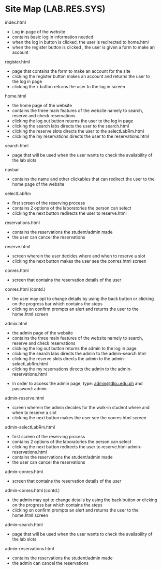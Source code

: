 # Site Map (LAB.RES.SYS)


index.html
- Log in page of the website
- contains basic log in information needed
- when the log in button is clicked, the user is redirected to home.html
- when the register button is clicked , the user is given a form to make an account

register.html
- page that contains the form to make an account for the site
- clicking the register button makes an account and returns the user to the log in page 
- clicking the x button returns the user to the log in screen

home.html
- the home page of the website
- contains the three main features of the website namely to search, reserve and check reservations
- clicking the log out button returns the user to the log in page 
- clicking the search labs directs the user to the search.html
- clicking the reserve slots directs the user to the selectLabRm.html
- clicking the my reservations directs the user to the reservations.html

search.html
- page that will be used when the user wants to check the availability of the lab slots

navbar
- contains the name and other clickables that can redirect the user to the home page of the website

selectLabRm
- first screen of the reserving process
- contains 2 options of the laboratories the person can select
- clicking the next button redirects the user to reserve.html

reservations.html
- contains the reservations the student/admin made
- the user can cancel the reservations

reserve.html
- screen wherein the user decides where and when to reserve a slot
- clicking the next button makes the user see the conres.html screen

conres.html
- screen that contains the reservation details of the user

conres.html (contd.)
- the user may opt to change details by using the back button or clicking on the progress bar which contains the steps
- clicking on confirm prompts an alert and returns the user to the home.html screen


admin.html
- the admin page of the website
- contains the three main features of the website namely to search, reserve and check reservations
- clicking the log out button returns the admin to the log in page 
- clicking the search labs directs the admin to the admin-search.html
- clicking the reserve slots directs the admin to the admin-selectLabRm.html
- clicking the my reservations directs the admin to the admin-reservations.html
* In order to access the admin page, type: admin@dlsu.edu.ph and password: admin.

admin-reserve.html
- screen wherein the admin decides for the walk-in student where and when to reserve a slot
- clicking the next button makes the user see the conres.html screen

admin-selectLabRm.html
- first screen of the reserving process
- contains 2 options of the laboratories the person can select
- clicking the next button redirects the user to reserve.html
admin-reservations.html
- contains the reservations the student/admin made
- the user can cancel the reservations


admin-conres.html
- screen that contains the reservation details of the user

admin-conres.html (contd.)
- the admin may opt to change details by using the back button or clicking on the progress bar which contains the steps
- clicking on confirm prompts an alert and returns the user to the home.html screen

admin-search.html
- page that will be used when the user wants to check the availability of the lab slots

admin-reservations.html
- contains the reservations the student/admin made
- the admin can cancel the reservations



